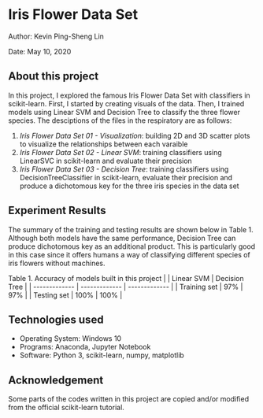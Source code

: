 # Iris Flower Data Set

Author: Kevin Ping-Sheng Lin

Date: May 10, 2020

## About this project

In this project, I explored the famous Iris Flower Data Set with classifiers in scikit-learn. First, I started by creating visuals of the data. Then, I trained models using Linear SVM and Decision Tree to classify the three flower species. The desciptions of the files in the respiratory  are as follows:

1. *Iris Flower Data Set 01 - Visualization*: building 2D and 3D scatter plots to visualize the relationships between each varaible
2. *Iris Flower Data Set 02 - Linear SVM*: training classifiers using LinearSVC in scikit-learn and evaluate their precision
3. *Iris Flower Data Set 03 - Decision Tree*: training classifiers using DecisionTreeClassifier in scikit-learn, evaluate their precision and produce a dichotomous key for the three iris species in the data set


## Experiment Results

The summary of the training and testing results are shown below in Table 1. Although both models have the same performance, Decision Tree can produce dichotomous key as an additional product. This is particularly good in this case since it offers humans a way of classifying different species of iris flowers without machines.

Table 1. Accuracy of models built in this project
|               | Linear SVM    | Decision Tree |
| ------------- | ------------- | ------------- |
| Training set  | 97%           | 97%           |
| Testing set   | 100%          | 100%          |

## Technologies used

* Operating System: Windows 10
* Programs: Anaconda, Jupyter Notebook
* Software: Python 3, scikit-learn, numpy, matplotlib

## Acknowledgement

Some parts of the codes written in this project are copied and/or modified from the official scikit-learn tutorial.
